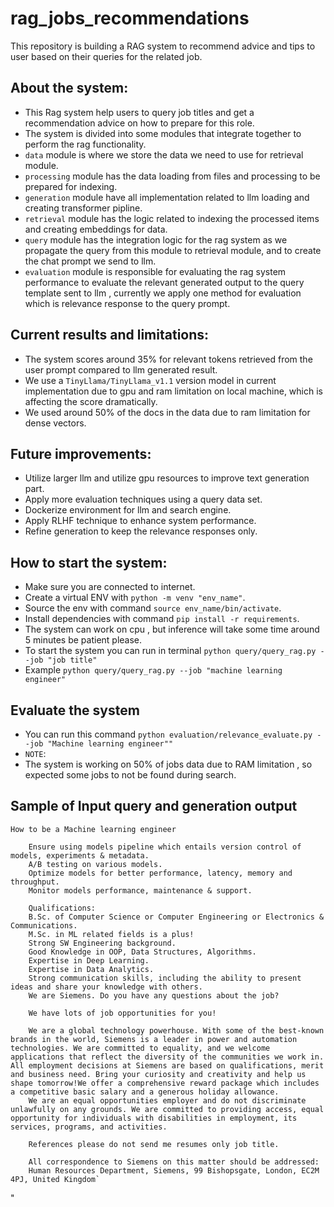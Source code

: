 # rag_jobs_recommendations
This repository is building a RAG system to recommend advice and tips to user based on their queries for the related job.

## About the system:
- This Rag system help users to query job titles and get a recommendation advice on how to prepare for this role.
- The system is divided into some modules that integrate together to perform the rag functionality.
- `data` module is where we store the data we need to use for retrieval module.
- `processing` module has the data loading from files and processing to be prepared for indexing.
- `generation` module have all implementation related to llm loading and creating transformer pipline.
- `retrieval` module has the logic related to indexing the processed items and creating embeddings for data.
- `query` module has the integration logic for the rag system as we propagate the query from this module to retrieval module, and to create the chat prompt we send to llm.
- `evaluation` module is responsible for evaluating the rag system performance to evaluate the relevant generated output to the query template sent to llm , currently we apply one method for evaluation which is relevance response to the query prompt.

## Current results and limitations:
- The system scores around 35% for relevant tokens retrieved from the user prompt compared to llm generated result.
- We use a `TinyLlama/TinyLlama_v1.1` version model in current implementation due to gpu and ram limitation on local machine, which is affecting the score dramatically.
- We used around 50% of the docs in the data due to ram limitation for dense vectors.

## Future improvements:
- Utilize larger llm and utilize gpu resources to improve text generation part.
- Apply more evaluation techniques using a query data set.
- Dockerize environment for llm and search engine.
- Apply RLHF technique to enhance system performance.
- Refine generation to keep the relevance responses only.


## How to start the system:
- Make sure you are connected to internet.
- Create a virtual ENV with `python -m venv "env_name"`.
- Source the env with command `source env_name/bin/activate`.
- Install dependencies with command `pip install -r requirements`.
- The system can work on cpu , but inference will take some time around 5 minutes be patient please.
- To start the system you can run in terminal `python query/query_rag.py --job "job title"`
- Example `python query/query_rag.py --job "machine learning engineer"`

## Evaluate the system
- You can run this command `python evaluation/relevance_evaluate.py --job "Machine learning engineer""`
- `NOTE`:
- The system is working on 50% of jobs data due to RAM limitation , so expected some jobs to not be found during search.

## Sample of Input query and generation output
`How to be a Machine learning engineer`

        Ensure using models pipeline which entails version control of models, experiments & metadata.
        A/B testing on various models.
        Optimize models for better performance, latency, memory and throughput.
        Monitor models performance, maintenance & support.
        
        Qualifications:
        B.Sc. of Computer Science or Computer Engineering or Electronics & Communications.
        M.Sc. in ML related fields is a plus!
        Strong SW Engineering background.
        Good Knowledge in OOP, Data Structures, Algorithms.
        Expertise in Deep Learning.
        Expertise in Data Analytics.
        Strong communication skills, including the ability to present ideas and share your knowledge with others.
        We are Siemens. Do you have any questions about the job? 

        We have lots of job opportunities for you!

        We are a global technology powerhouse. With some of the best-known brands in the world, Siemens is a leader in power and automation technologies. We are committed to equality, and we welcome applications that reflect the diversity of the communities we work in. All employment decisions at Siemens are based on qualifications, merit and business need. Bring your curiosity and creativity and help us shape tomorrow!We offer a comprehensive reward package which includes a competitive basic salary and a generous holiday allowance.
        We are an equal opportunities employer and do not discriminate unlawfully on any grounds. We are committed to providing access, equal opportunity for individuals with disabilities in employment, its services, programs, and activities. 

        References please do not send me resumes only job title.

        All correspondence to Siemens on this matter should be addressed:
        Human Resources Department, Siemens, 99 Bishopsgate, London, EC2M 4PJ, United Kingdom`
"
